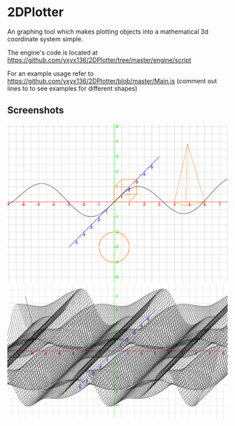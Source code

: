 # 2DPlotter

An graphing tool which makes plotting objects into a mathematical 3d coordinate system simple.

The engine's code is located at https://github.com/yxyx136/2DPlotter/tree/master/engine/script

For an example usage refer to https://github.com/yxyx136/2DPlotter/blob/master/Main.js (comment out  lines to to see examples for different shapes)

## Screenshots
![Screenshot1](img/screenshot1.png)
![Screenshot2](img/screenshot2.png)


